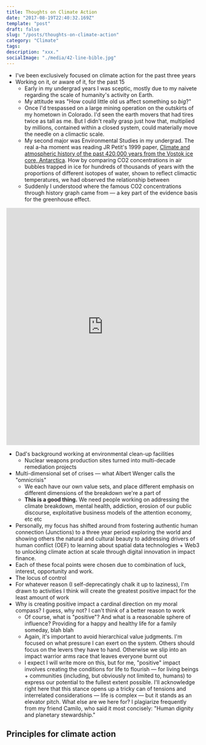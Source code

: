 ```yaml
---
title: Thoughts on Climate Action
date: "2017-08-19T22:40:32.169Z"
template: "post"
draft: false
slug: "/posts/thoughts-on-climate-action"
category: "Climate"
tags:
description: "xxx."
socialImage: "./media/42-line-bible.jpg"
---
```


- I've been exclusively focused on climate action for the past three years
- Working on it, or aware of it, for the past 15
    - Early in my undergrad years I was sceptic, mostly due to my naivete regarding the scale of humanity's activity on Earth.
    - My attitude was "How could little old us affect something so *big*?"
    - Once I'd trespassed on a large mining operation on the outskirts of my hometown in Colorado. I'd seen the earth movers that had tires twice as tall as me. But I didn't really grasp just how that, multiplied by millions, contained within a closed system, could materially move the needle on a climactic scale.
    - My second major was Environmental Studies in my undergrad. The real a-ha moment was reading JR Petit's 1999 paper, [Climate and atmospheric history of the past 420,000 years from the Vostok ice core, Antarctica](https://escholarship.org/uc/item/7rx4413n). How by comparing CO2 concentrations in air bubbles trapped in ice for hundreds of thousands of years with the proportions of different isotopes of water, shown to reflect climactic temperatures, we had observed the relationship between 
    - Suddenly I understood where the famous CO2 concentrations through history graph came from — a key part of the evidence basis for the greenhouse effect.

<iframe width="100%" height="618" frameborder="0"
  src="https://observablehq.com/embed/@raphaelchalicarne/atmospherical-co2-concentration?cells=viewof+zoom_coef%2Cchart_pannable"></iframe>


- Dad's background working at environmental clean-up facilities
    - Nuclear weapons production sites turned into multi-decade remediation projects
- Multi-dimensional set of crises — what Albert Wenger calls the "omnicrisis"
    - We each have our own value sets, and place different emphasis on different dimensions of the breakdown we're a part of
    - **This is a good thing.** We need people working on addressing the climate breakdown, mental health, addiction, erosion of our public discourse, exploitative business models of the attention economy, etc etc
- Personally, my focus has shifted around from fostering authentic human connection (Junctions) to a three year period exploring the world and showing others the natural and cultural beauty to addressing drivers of human conflict (OEF) to learning about spatial data technologies + Web3 to unlocking climate action at scale through digital innovation in impact finance.
- Each of these focal points were chosen due to combination of luck, interest, opportunity and work.
- The locus of control
- For whatever reason (I self-deprecatingly chalk it up to laziness), I'm drawn to activities I think will create the greatest positive impact for the least amount of work
- Why is creating positive impact a cardinal direction on my moral compass? I guess, why not? I can't think of a better reason to work
    - Of course, what is "positive"? And what is a reasonable sphere of influence? Providing for a happy and healthy life for a family someday, blah blah
    - Again, it's important to avoid hierarchical value judgments. I'm focused on what pressure I can exert on the system. Others should focus on the levers they have to hand. Otherwise we slip into an impact warrior arms race that leaves everyone burnt out
    - I expect I will write more on this, but for me, "positive" impact involves creating the conditions for life to flourish — for living beings + communities (including, but obviously not limited to, humans) to express our potential to the fullest extent possible. I'll acknowledge right here that this stance opens up a tricky can of tensions and interrelated considerations — life is complex — but it stands as an elevator pitch. What else are we here for? I plagiarize frequently from my friend Camilo, who said it most concisely: "Human dignity and planetary stewardship."

## Principles for climate action

